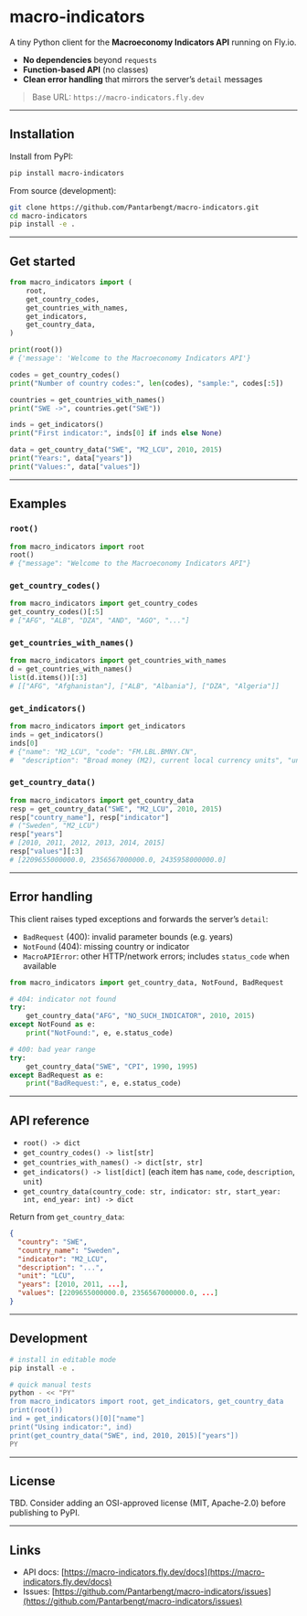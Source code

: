 # macro-indicators

A tiny Python client for the **Macroeconomy Indicators API** running on Fly.io.

- **No dependencies** beyond `requests`  
- **Function-based API** (no classes)  
- **Clean error handling** that mirrors the server’s `detail` messages  

> Base URL: `https://macro-indicators.fly.dev`

---

## Installation

Install from PyPI:

```bash
pip install macro-indicators
```

From source (development):

```bash
git clone https://github.com/Pantarbengt/macro-indicators.git
cd macro-indicators
pip install -e .
```

---

## Get started

```python
from macro_indicators import (
    root,
    get_country_codes,
    get_countries_with_names,
    get_indicators,
    get_country_data,
)

print(root())
# {'message': 'Welcome to the Macroeconomy Indicators API'}

codes = get_country_codes()
print("Number of country codes:", len(codes), "sample:", codes[:5])

countries = get_countries_with_names()
print("SWE ->", countries.get("SWE"))

inds = get_indicators()
print("First indicator:", inds[0] if inds else None)

data = get_country_data("SWE", "M2_LCU", 2010, 2015)
print("Years:", data["years"])
print("Values:", data["values"])
```

---

## Examples

### `root()`

```python
from macro_indicators import root
root()
# {"message": "Welcome to the Macroeconomy Indicators API"}
```

### `get_country_codes()`

```python
from macro_indicators import get_country_codes
get_country_codes()[:5]
# ["AFG", "ALB", "DZA", "AND", "AGO", "..."]
```

### `get_countries_with_names()`

```python
from macro_indicators import get_countries_with_names
d = get_countries_with_names()
list(d.items())[:3]
# [["AFG", "Afghanistan"], ["ALB", "Albania"], ["DZA", "Algeria"]]
```

### `get_indicators()`

```python
from macro_indicators import get_indicators
inds = get_indicators()
inds[0]
# {"name": "M2_LCU", "code": "FM.LBL.BMNY.CN",
#  "description": "Broad money (M2), current local currency units", "unit": "LCU"}
```

### `get_country_data()`

```python
from macro_indicators import get_country_data
resp = get_country_data("SWE", "M2_LCU", 2010, 2015)
resp["country_name"], resp["indicator"]
# ("Sweden", "M2_LCU")
resp["years"]
# [2010, 2011, 2012, 2013, 2014, 2015]
resp["values"][:3]
# [2209655000000.0, 2356567000000.0, 2435958000000.0]
```

---

## Error handling

This client raises typed exceptions and forwards the server’s `detail`:

- `BadRequest` (400): invalid parameter bounds (e.g. years)  
- `NotFound` (404): missing country or indicator  
- `MacroAPIError`: other HTTP/network errors; includes `status_code` when available  

```python
from macro_indicators import get_country_data, NotFound, BadRequest

# 404: indicator not found
try:
    get_country_data("AFG", "NO_SUCH_INDICATOR", 2010, 2015)
except NotFound as e:
    print("NotFound:", e, e.status_code)

# 400: bad year range
try:
    get_country_data("SWE", "CPI", 1990, 1995)
except BadRequest as e:
    print("BadRequest:", e, e.status_code)
```

---

## API reference

- `root() -> dict`  
- `get_country_codes() -> list[str]`  
- `get_countries_with_names() -> dict[str, str]`  
- `get_indicators() -> list[dict]` (each item has `name`, `code`, `description`, `unit`)  
- `get_country_data(country_code: str, indicator: str, start_year: int, end_year: int) -> dict`  

Return from `get_country_data`:

```json
{
  "country": "SWE",
  "country_name": "Sweden",
  "indicator": "M2_LCU",
  "description": "...",
  "unit": "LCU",
  "years": [2010, 2011, ...],
  "values": [2209655000000.0, 2356567000000.0, ...]
}
```

---

## Development

```bash
# install in editable mode
pip install -e .

# quick manual tests
python - << "PY"
from macro_indicators import root, get_indicators, get_country_data
print(root())
ind = get_indicators()[0]["name"]
print("Using indicator:", ind)
print(get_country_data("SWE", ind, 2010, 2015)["years"])
PY
```

---

## License

TBD. Consider adding an OSI-approved license (MIT, Apache-2.0) before publishing to PyPI.

---

## Links

- API docs: [https://macro-indicators.fly.dev/docs](https://macro-indicators.fly.dev/docs)  
- Issues: [https://github.com/Pantarbengt/macro-indicators/issues](https://github.com/Pantarbengt/macro-indicators/issues)
